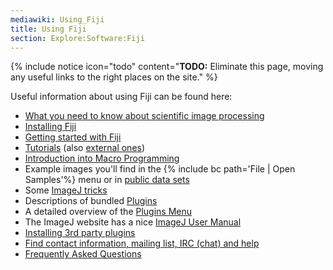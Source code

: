 ```yaml
---
mediawiki: Using_Fiji
title: Using Fiji
section: Explore:Software:Fiji
---
```


{% include notice icon="todo" content="**TODO:** Eliminate this page, moving any useful links to the right places on the site." %}

Useful information about using Fiji can be found here:

-   [What you need to know about scientific image processing](/imaging/principles)
-   [Installing Fiji](/software/fiji/downloads#installation)
-   [Getting started with Fiji](/learn)
-   [Tutorials](/plugin-index#tutorials) (also [external ones](/tutorials))
-   [Introduction into Macro Programming](/scripting/macro)
-   Example images you'll find in the {% include bc path='File | Open Samples'%} menu or in [public data sets](/plugins/public-data-sets)
-   Some [ImageJ tricks](/learn/tips-and-tricks)
-   Descriptions of bundled [Plugins](/plugin-index)
-   A detailed overview of the [Plugins Menu](/plugin-index)
-   The ImageJ website has a nice [ImageJ User Manual](/ij/docs/user-guide.pdf)
-   [Installing 3rd party plugins](/plugins#installing-plugins)
-   [Find contact information, mailing list, IRC (chat) and help](/discuss)
-   [Frequently Asked Questions](/learn/faq)



